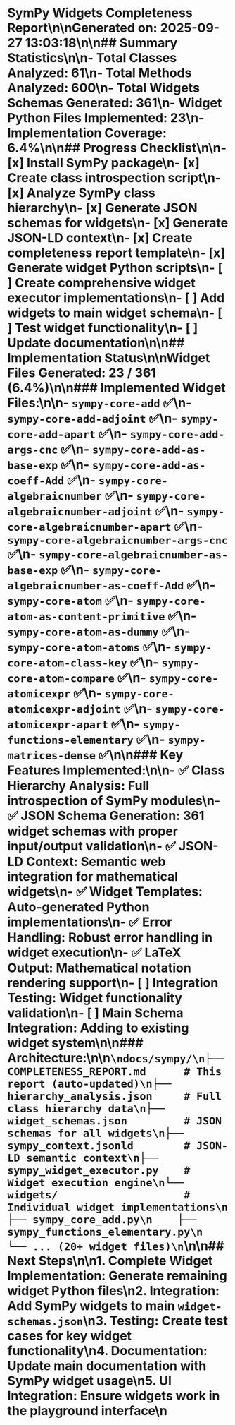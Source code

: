 # SymPy Widgets Completeness Report\n\n**Generated on:** 2025-09-27 13:03:18\n\n## Summary Statistics\n\n- **Total Classes Analyzed:** 61\n- **Total Methods Analyzed:** 600\n- **Total Widgets Schemas Generated:** 361\n- **Widget Python Files Implemented:** 23\n- **Implementation Coverage:** 6.4%\n\n## Progress Checklist\n\n- [x] Install SymPy package\n- [x] Create class introspection script\n- [x] Analyze SymPy class hierarchy\n- [x] Generate JSON schemas for widgets\n- [x] Generate JSON-LD context\n- [x] Create completeness report template\n- [x] Generate widget Python scripts\n- [ ] Create comprehensive widget executor implementations\n- [ ] Add widgets to main widget schema\n- [ ] Test widget functionality\n- [ ] Update documentation\n\n## Implementation Status\n\n**Widget Files Generated:** 23 / 361 (6.4%)\n\n### Implemented Widget Files:\n\n- `sympy-core-add` ✅\n- `sympy-core-add-adjoint` ✅\n- `sympy-core-add-apart` ✅\n- `sympy-core-add-args-cnc` ✅\n- `sympy-core-add-as-base-exp` ✅\n- `sympy-core-add-as-coeff-Add` ✅\n- `sympy-core-algebraicnumber` ✅\n- `sympy-core-algebraicnumber-adjoint` ✅\n- `sympy-core-algebraicnumber-apart` ✅\n- `sympy-core-algebraicnumber-args-cnc` ✅\n- `sympy-core-algebraicnumber-as-base-exp` ✅\n- `sympy-core-algebraicnumber-as-coeff-Add` ✅\n- `sympy-core-atom` ✅\n- `sympy-core-atom-as-content-primitive` ✅\n- `sympy-core-atom-as-dummy` ✅\n- `sympy-core-atom-atoms` ✅\n- `sympy-core-atom-class-key` ✅\n- `sympy-core-atom-compare` ✅\n- `sympy-core-atomicexpr` ✅\n- `sympy-core-atomicexpr-adjoint` ✅\n- `sympy-core-atomicexpr-apart` ✅\n- `sympy-functions-elementary` ✅\n- `sympy-matrices-dense` ✅\n\n### Key Features Implemented:\n\n- ✅ **Class Hierarchy Analysis**: Full introspection of SymPy modules\n- ✅ **JSON Schema Generation**: 361 widget schemas with proper input/output validation\n- ✅ **JSON-LD Context**: Semantic web integration for mathematical widgets\n- ✅ **Widget Templates**: Auto-generated Python implementations\n- ✅ **Error Handling**: Robust error handling in widget execution\n- ✅ **LaTeX Output**: Mathematical notation rendering support\n- [ ] **Integration Testing**: Widget functionality validation\n- [ ] **Main Schema Integration**: Adding to existing widget system\n\n### Architecture:\n\n```\ndocs/sympy/\n├── COMPLETENESS_REPORT.md      # This report (auto-updated)\n├── hierarchy_analysis.json     # Full class hierarchy data\n├── widget_schemas.json         # JSON schemas for all widgets\n├── sympy_context.jsonld        # JSON-LD semantic context\n├── sympy_widget_executor.py    # Widget execution engine\n└── widgets/                    # Individual widget implementations\n    ├── sympy_core_add.py\n    ├── sympy_functions_elementary.py\n    └── ... (20+ widget files)\n```\n\n## Next Steps\n\n1. **Complete Widget Implementation**: Generate remaining widget Python files\n2. **Integration**: Add SymPy widgets to main `widget-schemas.json`\n3. **Testing**: Create test cases for key widget functionality\n4. **Documentation**: Update main documentation with SymPy widget usage\n5. **UI Integration**: Ensure widgets work in the playground interface\n